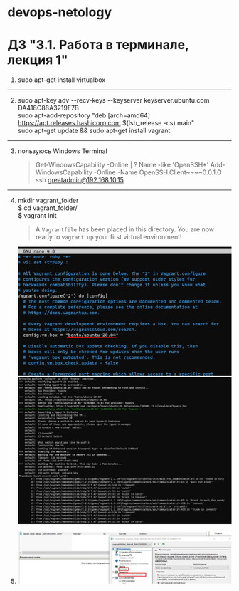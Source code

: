 # devops-netology

# ДЗ "3.1. Работа в терминале, лекция 1"

1)  sudo apt-get install virtualbox  
***
2)  sudo apt-key adv --recv-keys --keyserver keyserver.ubuntu.com DA418C88A3219F7B  
    sudo apt-add-repository "deb [arch=amd64] https://apt.releases.hashicorp.com $(lsb_release -cs) main"  
    sudo apt-get update && sudo apt-get install vagrant  
***   
3)  пользуюсь Windows Terminal
     >  Get-WindowsCapability -Online | ? Name -like 'OpenSSH*'
     >  Add-WindowsCapability -Online -Name OpenSSH.Client~~~~0.0.1.0  
     >  ssh greatadmin@192.168.10.15  
***
4)  mkdir vagrant_folder  
    $ cd vagrant_folder/  
    $ vagrant init  
     >   A `Vagrantfile` has been placed in this directory. You are now  
     >   ready to `vagrant up` your first virtual environment!  
      
    ![image1](./media/vagr_conf_1.jpg) ![image2](./media/vagrant_up_hyperv.jpg)


5)  ![image3](./media/vagrant_hyperv_settings.jpg)
